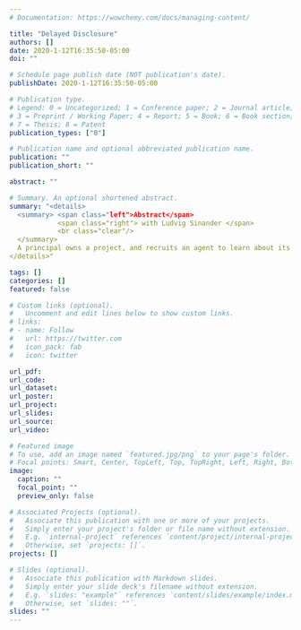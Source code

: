 ```yaml
---
# Documentation: https://wowchemy.com/docs/managing-content/

title: "Delayed Disclosure"
authors: []
date: 2020-1-12T16:35:50-05:00
doi: ""

# Schedule page publish date (NOT publication's date).
publishDate: 2020-1-12T16:35:50-05:00

# Publication type.
# Legend: 0 = Uncategorized; 1 = Conference paper; 2 = Journal article;
# 3 = Preprint / Working Paper; 4 = Report; 5 = Book; 6 = Book section;
# 7 = Thesis; 8 = Patent
publication_types: ["0"]

# Publication name and optional abbreviated publication name.
publication: ""
publication_short: ""

abstract: ""

# Summary. An optional shortened abstract.
summary: "<details>
  <summary> <span class="left">Abstract</span>
            <span class="right"> with Ludvig Sinander </span>
            <br class="clear"/>
  </summary>
  A principal owns a project, and recruits an agent to learn about its viability. The agent’s participation over time is observable and costly. Learning is private, allowing the agent to delay the (verifiable) disclosure of any discoveries. The principal incentivises the agent by promising a (history-dependent and possibly random) share of any revenue generated. What is the optimal contract? 
</details>"

tags: []
categories: []
featured: false

# Custom links (optional).
#   Uncomment and edit lines below to show custom links.
# links:
# - name: Follow
#   url: https://twitter.com
#   icon_pack: fab
#   icon: twitter

url_pdf:
url_code:
url_dataset:
url_poster:
url_project:
url_slides:
url_source:
url_video:

# Featured image
# To use, add an image named `featured.jpg/png` to your page's folder. 
# Focal points: Smart, Center, TopLeft, Top, TopRight, Left, Right, BottomLeft, Bottom, BottomRight.
image:
  caption: ""
  focal_point: ""
  preview_only: false

# Associated Projects (optional).
#   Associate this publication with one or more of your projects.
#   Simply enter your project's folder or file name without extension.
#   E.g. `internal-project` references `content/project/internal-project/index.md`.
#   Otherwise, set `projects: []`.
projects: []

# Slides (optional).
#   Associate this publication with Markdown slides.
#   Simply enter your slide deck's filename without extension.
#   E.g. `slides: "example"` references `content/slides/example/index.md`.
#   Otherwise, set `slides: ""`.
slides: ""
---
```

